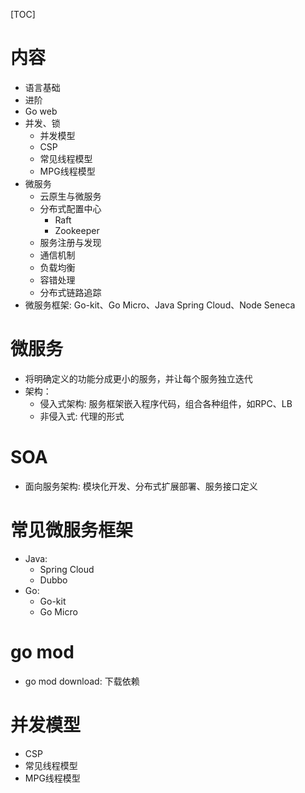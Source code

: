 [TOC]

# 内容
- 语言基础
- 进阶
- Go web
- 并发、锁
    - 并发模型
    - CSP
    - 常见线程模型
    - MPG线程模型
- 微服务
    - 云原生与微服务
    - 分布式配置中心
        - Raft
        - Zookeeper
    - 服务注册与发现
    - 通信机制
    - 负载均衡
    - 容错处理
    - 分布式链路追踪
- 微服务框架: Go-kit、Go Micro、Java Spring Cloud、Node Seneca


# 微服务
- 将明确定义的功能分成更小的服务，并让每个服务独立迭代
- 架构：
    - 侵入式架构: 服务框架嵌入程序代码，组合各种组件，如RPC、LB
    - 非侵入式: 代理的形式

# SOA
- 面向服务架构: 模块化开发、分布式扩展部署、服务接口定义

# 常见微服务框架
- Java:
    - Spring Cloud
    - Dubbo
- Go:
    - Go-kit
    - Go Micro

# go mod
- go mod download: 下载依赖

# 并发模型
- CSP
- 常见线程模型
- MPG线程模型